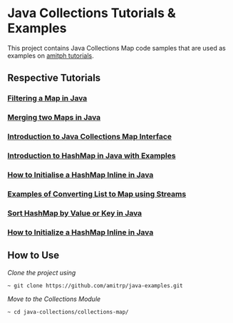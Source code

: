 # Java Collections Tutorials & Examples

This project contains Java Collections Map code samples that are used as examples on [amitph tutorials](http://www.amitph.com/).


## Respective Tutorials

### [Filtering a Map in Java](https://www.amitph.com/java-filter-map-examples/)

### [Merging two Maps in Java](https://www.amitph.com/java-merge-maps/)

### [Introduction to Java Collections Map Interface](https://www.amitph.com/introduction-java-map/)

### [Introduction to HashMap in Java with Examples](https://www.amitph.com/introduction-java-hashmap/)

### [How to Initialise a HashMap Inline in Java](https://www.amitph.com/create-hashmap-in-java/)

### [Examples of Converting List to Map using Streams](https://www.amitph.com/convert-list-to-map-using-streams/)

### [Sort HashMap by Value or Key in Java](https://www.amitph.com/java-hashmap-sort/)

### [How to Initialize a HashMap Inline in Java](https://www.amitph.com/create-hashmap-in-java/)


## How to Use
*Clone the project using*
```
~ git clone https://github.com/amitrp/java-examples.git
```


*Move to the Collections Module*
```
~ cd java-collections/collections-map/
```

